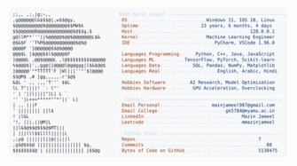 <picture>
  <source srcset="https://raw.githubusercontent.com/mmazinjameel/mmazinjameel/main/dark_mode.svg?v=1746814434" media="(prefers-color-scheme: dark)">
  <img src="https://raw.githubusercontent.com/mmazinjameel/mmazinjameel/main/light_mode.svg?v=1746814434">
</picture>
